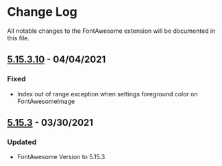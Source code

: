 # Change Log

All notable changes to the FontAwesome extension will be documented in this file.

## [5.15.3.10] - 04/04/2021
### Fixed
- Index out of range exception when settings foreground color on FontAwesomeImage

## [5.15.3] - 03/30/2021
### Updated
- FontAwesome Version to 5.15.3

[5.15.3.10]: https://github.com/DSaladinCH/FontAwesomeWPF/compare/v5.15.3...v5.15.3.10
[5.15.3]: https://github.com/DSaladinCH/FontAwesomeWPF/releases/tag/v5.15.3